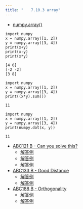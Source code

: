 ```yaml
---
title: "　　7.10.3 array"
---
```


* [numpy.array()](https://numpy.org/devdocs/reference/generated/numpy.array.html#numpy.array)

```python:サンプルコード
import numpy
x = numpy.array([1, 2])
y = numpy.array([3, 4])
print(x+y)
print(x-y)
print(x*y)
```

```text:実行結果
[4 6]
[-2 -2]
[3 8]
```

```python:サンプルコード
import numpy
x = numpy.array([1, 2])
y = numpy.array([3, 4])
print((x*y).sum())
```

```text:実行結果
11
```

```python:サンプルコード
import numpy
x = numpy.array([1, 2])
y = numpy.array([3, 4])
print(numpy.dot(x, y))
```

```text:実行結果
11
```

- [ABC121 B - Can you solve this?](https://atcoder.jp/contests/abc121/tasks/abc121_b)
    - [解答例](https://atcoder.jp/contests/abc121/submissions/15123034)
    - [解答例](https://atcoder.jp/contests/abc121/submissions/15123147)
    - [解答例](https://atcoder.jp/contests/abc121/submissions/15123189)
- [ABC133 B - Good Distance](https://atcoder.jp/contests/abc133/tasks/abc133_b)
    - [解答例](https://atcoder.jp/contests/abc133/submissions/18294584)
    - [解答例](https://atcoder.jp/contests/abc133/submissions/18294595)
- [ABC188 B - Orthogonality](https://atcoder.jp/contests/abc188/tasks/abc188_b)
    - [解答例](https://atcoder.jp/contests/abc188/submissions/34191983)
    - [解答例](https://atcoder.jp/contests/abc188/submissions/34192026)
